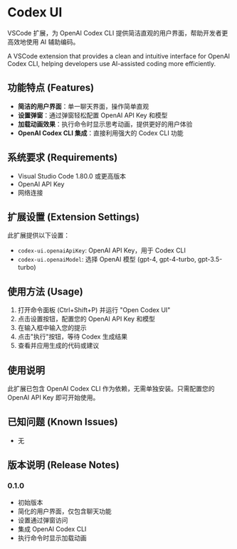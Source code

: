 # Codex UI

VSCode 扩展，为 OpenAI Codex CLI 提供简洁直观的用户界面，帮助开发者更高效地使用 AI 辅助编码。

A VSCode extension that provides a clean and intuitive interface for OpenAI Codex CLI, helping developers use AI-assisted coding more efficiently.

## 功能特点 (Features)

- **简洁的用户界面**：单一聊天界面，操作简单直观
- **设置弹窗**：通过弹窗轻松配置 OpenAI API Key 和模型
- **加载动画效果**：执行命令时显示思考动画，提供更好的用户体验
- **OpenAI Codex CLI 集成**：直接利用强大的 Codex CLI 功能

## 系统要求 (Requirements)

- Visual Studio Code 1.80.0 或更高版本
- OpenAI API Key
- 网络连接

## 扩展设置 (Extension Settings)

此扩展提供以下设置：

* `codex-ui.openaiApiKey`: OpenAI API Key，用于 Codex CLI
* `codex-ui.openaiModel`: 选择 OpenAI 模型 (gpt-4, gpt-4-turbo, gpt-3.5-turbo)

## 使用方法 (Usage)

1. 打开命令面板 (Ctrl+Shift+P) 并运行 "Open Codex UI"
2. 点击设置按钮，配置您的 OpenAI API Key 和模型
3. 在输入框中输入您的提示
4. 点击"执行"按钮，等待 Codex 生成结果
5. 查看并应用生成的代码或建议

## 使用说明

此扩展已包含 OpenAI Codex CLI 作为依赖，无需单独安装。只需配置您的 OpenAI API Key 即可开始使用。

## 已知问题 (Known Issues)

- 无

## 版本说明 (Release Notes)

### 0.1.0

- 初始版本
- 简化的用户界面，仅包含聊天功能
- 设置通过弹窗访问
- 集成 OpenAI Codex CLI
- 执行命令时显示加载动画
